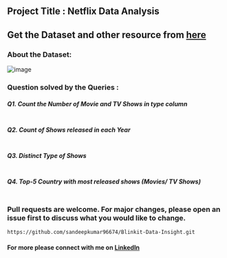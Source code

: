 ## Project Title : Netflix Data Analysis

## Get the Dataset and other resource from [here](https://drive.google.com/file/d/1xBNNC_0mHvPj_dY1DcKfKdnRzUeLpg7F/view?usp=sharing) 

### About the Dataset:
![image](https://github.com/user-attachments/assets/7690ea3e-c133-4ade-a033-11fc25fcf919)


### Question solved by the Queries :

##### Q1. Count the Number of Movie and TV Shows in type column
``` 
```

##### Q2. Count of Shows released in each Year
``` 
```

##### Q3. Distinct Type of Shows 
``` 
```

##### Q4. Top-5 Country with most released shows (Movies/ TV Shows)
``` 
```


### Pull requests are welcome. For major changes, please open an issue first to discuss what you would like to change.
```
https://github.com/sandeepkumar96674/Blinkit-Data-Insight.git
```
#### For more please connect with me on [LinkedIn](https://www.linkedin.com/in/the-sandeep-kumar)
